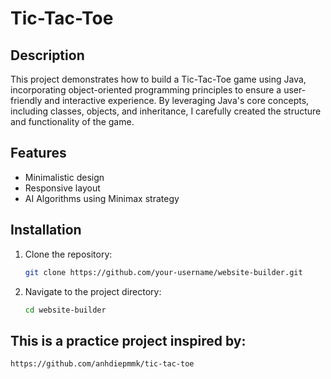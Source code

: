 # Tic-Tac-Toe

## Description

This project demonstrates how to build a Tic-Tac-Toe game using Java, incorporating object-oriented programming principles to ensure a user-friendly and interactive experience.
By leveraging Java's core concepts, including classes, objects, and inheritance, I carefully created the structure and functionality of the game.

## Features

- Minimalistic design
- Responsive layout
- AI Algorithms using Minimax strategy

## Installation

1. Clone the repository:

    ```bash
    git clone https://github.com/your-username/website-builder.git
    ```

2. Navigate to the project directory:

    ```bash
    cd website-builder
    ```
   
## This is a practice project inspired by: 
    https://github.com/anhdiepmmk/tic-tac-toe
